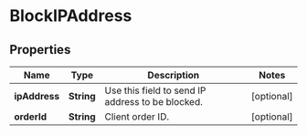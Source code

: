 

# BlockIPAddress

## Properties

Name | Type | Description | Notes
------------ | ------------- | ------------- | -------------
**ipAddress** | **String** | Use this field to send IP address to be blocked. |  [optional]
**orderId** | **String** | Client order ID. |  [optional]




